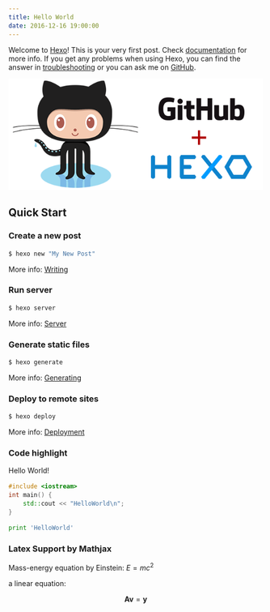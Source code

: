 ```yaml
---
title: Hello World
date: 2016-12-16 19:00:00
---
```

Welcome to [Hexo](https://hexo.io/)! This is your very first post. Check [documentation](https://hexo.io/docs/) for more info. If you get any problems when using Hexo, you can find the answer in [troubleshooting](https://hexo.io/docs/troubleshooting.html) or you can ask me on [GitHub](https://github.com/hexojs/hexo/issues).

![Hexo](/img/helloworld_hexo.png)
<!-- more -->
## Quick Start

### Create a new post

``` bash
$ hexo new "My New Post"
```

More info: [Writing](https://hexo.io/docs/writing.html)

### Run server

``` bash
$ hexo server
```

More info: [Server](https://hexo.io/docs/server.html)

### Generate static files

``` bash
$ hexo generate
```

More info: [Generating](https://hexo.io/docs/generating.html)

### Deploy to remote sites

``` bash
$ hexo deploy
```

More info: [Deployment](https://hexo.io/docs/deployment.html)

### Code highlight

Hello World!

``` cpp
#include <iostream>
int main() {
    std::cout << "HelloWorld\n";
}
```

``` py
print 'HelloWorld'
```

### Latex Support by Mathjax

Mass-energy equation by Einstein: $E = mc^2$

a linear equation:

$$\mathbf{A}\mathbf{v} = \mathbf{y}$$
